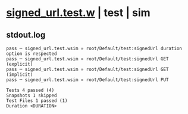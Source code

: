 # [signed_url.test.w](../../../../../../tests/sdk_tests/bucket/signed_url.test.w) | test | sim

## stdout.log
```log
pass ─ signed_url.test.wsim » root/Default/test:signedUrl duration option is respected
pass ─ signed_url.test.wsim » root/Default/test:signedUrl GET (explicit)              
pass ─ signed_url.test.wsim » root/Default/test:signedUrl GET (implicit)              
pass ─ signed_url.test.wsim » root/Default/test:signedUrl PUT                         

Tests 4 passed (4)
Snapshots 1 skipped
Test Files 1 passed (1)
Duration <DURATION>
```

